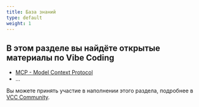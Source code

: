 ```yaml
---
title: База знаний
type: default
weight: 1
--- 
```


## В этом разделе вы найдёте открытые материалы по Vibe Coding

- [MCP - Model Context Protocol](/education/hub/mcp)
- ...

Вы можете принять участие в наполнении этого раздела, подробнее в [VCC Community](/community).
